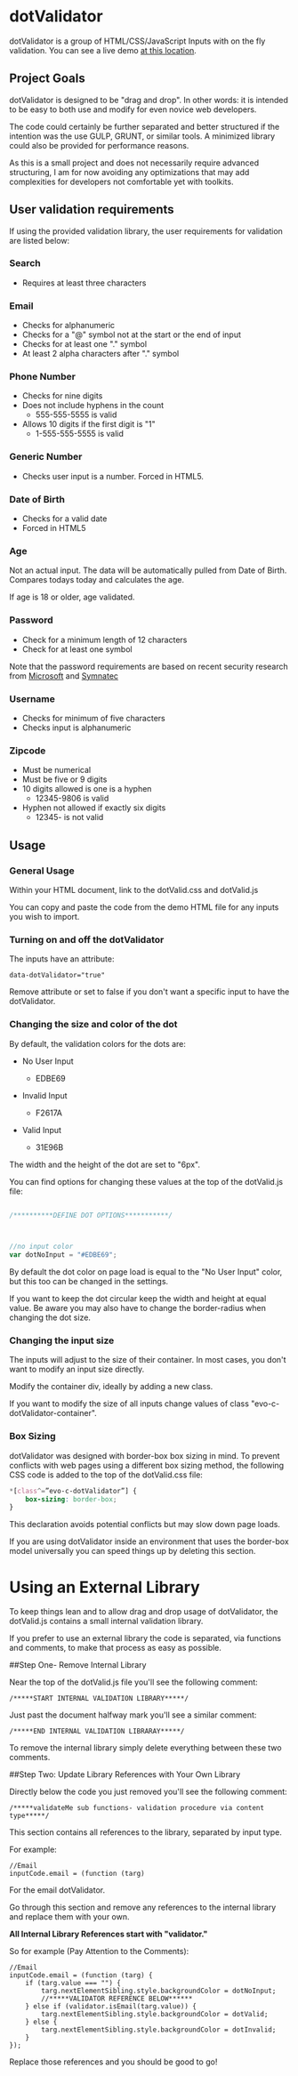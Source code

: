 # dotValidator

dotValidator is a group of HTML/CSS/JavaScript Inputs with on the fly validation.  You can see a live demo [at this location](https://nathanjplummer.github.io/Projects/dotValidator/).

## Project Goals

dotValidator is designed to be "drag and drop".  In other words: it is intended to be easy to both use and modify for even novice web developers.

The code could certainly be further separated and better structured if the intention was the use GULP, GRUNT, or similar tools.  A minimized library could also be provided for performance reasons.

As this is a small project and does not necessarily require advanced structuring, I am for now avoiding any optimizations that may add complexities for developers not comfortable yet with toolkits.

## User validation requirements

If using the provided validation library, the user requirements for validation are listed below:

### Search

- Requires at least three characters

### Email

- Checks for alphanumeric
- Checks for a "@" symbol not at the start or the end of input
- Checks for at least one "." symbol
- At least 2 alpha characters after "." symbol

### Phone Number

- Checks for nine digits
- Does not include hyphens in the count
	- 555-555-5555 is valid
- Allows 10 digits if the first digit is "1"
	- 1-555-555-5555 is valid
	
### Generic Number

- Checks user input is a number.  Forced in HTML5.

### Date of Birth

- Checks for a valid date
- Forced in HTML5

### Age

Not an actual input.  The data will be automatically pulled from Date of Birth.  Compares todays today and calculates the age.

If age is 18 or older, age validated.

### Password

- Check for a minimum length of 12 characters
- Check for at least one symbol

Note that the password requirements are based on recent security research from [Microsoft](https://www.semperis.com/microsoft-upends-traditional-password-recommendations-with-significant-new-guidance/) and [Symnatec](https://www.technologyreview.com/s/542576/youve-been-misled-about-what-makes-a-good-password/)

### Username

- Checks for minimum of five characters
- Checks input is alphanumeric

### Zipcode

- Must be numerical
- Must be five or 9 digits
- 10 digits allowed is one is a hyphen
	- 12345-9806 is valid
- Hyphen not allowed if exactly six digits
	- 12345- is not valid
	
## Usage

### General Usage

Within your HTML document, link to the dotValid.css and dotValid.js

You can copy and paste the code from the demo HTML file for any inputs you wish to import.

### Turning on and off the dotValidator

The inputs have an attribute:

	data-dotValidator="true"
	
Remove attribute or set to false if you don't want a specific input to have the dotValidator.

### Changing the size and color of the dot

By default, the validation colors for the dots are:

- No User Input
	- EDBE69
 
 - Invalid Input
 	- F2617A
 	
 - Valid Input
 	- 31E96B
 

 	
The width and the height of the dot are set to "6px".

You can find options for changing these values at the top of the dotValid.js file:

```JavaScript

/**********DEFINE DOT OPTIONS***********/



//no input color
var dotNoInput = "#EDBE69";

```


By default the dot color on page load is equal to the "No User Input" color, but this too can be changed in the settings.

If you want to keep the dot circular keep the width and height at equal value.  Be aware you may also have to change the border-radius when changing the dot size.

### Changing the input size

The inputs will adjust to the size of their container.  In most cases, you don't want to modify an input size directly.

Modify the container div, ideally by adding a new class.

If you want to modify the size of all inputs change values of class "evo-c-dotValidator-container".

### Box Sizing

dotValidator was designed with border-box box sizing in mind.  To prevent conflicts with web pages using a different box sizing method, the following CSS code is added to the top of the dotValid.css file:


```CSS
*[class^=”evo-c-dotValidator”] {
    box-sizing: border-box;
}
```

This declaration avoids potential conflicts but may slow down page loads.

If you are using dotValidator inside an environment that uses the border-box model universally you can speed things up by deleting this section.

 
# Using an External Library
 
To keep things lean and to allow drag and drop usage of dotValidator, the dotValid.js contains a small internal validation library.

If you prefer to use an external library the code is separated, via functions and comments, to make that process as easy as possible.

##Step One- Remove Internal Library

Near the top of the dotValid.js file you'll see the following comment:

	/*****START INTERNAL VALIDATION LIBRARY*****/
	
Just past the document halfway mark you'll see a similar comment:

	/*****END INTERNAL VALIDATION LIBRARAY*****/
	
To remove the internal library simply delete everything between these two comments.

##Step Two: Update Library References with Your Own Library

Directly below the code you just removed you'll see the following comment:

	/*****validateMe sub functions- validation procedure via content type*****/
	
This section contains all references to the library, separated by input type.

For example:

	//Email
	inputCode.email = (function (targ)
	
For the email dotValidator.

Go through this section and remove any references to the internal library and replace them with your own.

**All Internal Library References start with "validator."**

So for example (Pay Attention to the Comments):

	//Email
	inputCode.email = (function (targ) {
	    if (targ.value === "") {
	        targ.nextElementSibling.style.backgroundColor = dotNoInput;
	        //*****VALIDATOR REFERENCE BELOW******
	    } else if (validator.isEmail(targ.value)) {
	        targ.nextElementSibling.style.backgroundColor = dotValid;
	    } else {
	        targ.nextElementSibling.style.backgroundColor = dotInvalid;
	    }
	});
	
Replace those references and you should be good to go!
